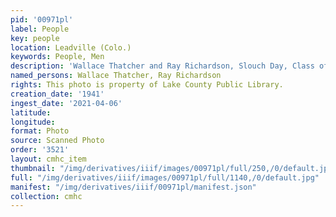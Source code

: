 ```yaml
---
pid: '00971pl'
label: People
key: people
location: Leadville (Colo.)
keywords: People, Men
description: 'Wallace Thatcher and Ray Richardson, Slouch Day, Class of 1941 '
named_persons: Wallace Thatcher, Ray Richardson
rights: This photo is property of Lake County Public Library.
creation_date: '1941'
ingest_date: '2021-04-06'
latitude: 
longitude: 
format: Photo
source: Scanned Photo
order: '3521'
layout: cmhc_item
thumbnail: "/img/derivatives/iiif/images/00971pl/full/250,/0/default.jpg"
full: "/img/derivatives/iiif/images/00971pl/full/1140,/0/default.jpg"
manifest: "/img/derivatives/iiif/00971pl/manifest.json"
collection: cmhc
---
```

